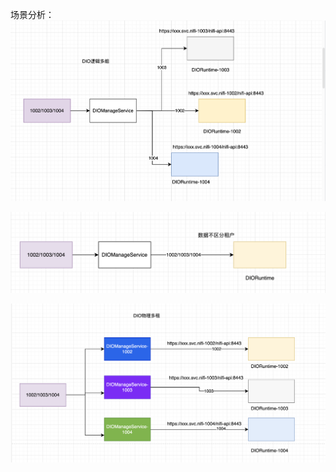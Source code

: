 
场景分析：
![](DIO支持多租户/file-20250409002548194.png)

![](DIO支持多租户/file-20250409002612160.png)

![](DIO支持多租户/file-20250409002621391.png)


